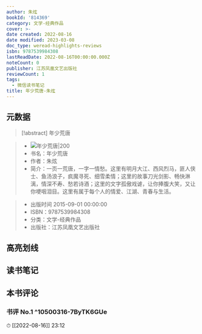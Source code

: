 ```yaml
---
author: 朱炫
bookId: '814369'
category: 文学-经典作品
cover: >-
date created: 2022-08-16
date modified: 2023-03-08
doc_type: weread-highlights-reviews
isbn: 9787539984308
lastReadDate: 2022-08-16T00:00:00.000Z
noteCount: 0
publisher: 江苏凤凰文艺出版社
reviewCount: 1
tags:
  - 微信读书笔记
title: 年少荒唐-朱炫
---
```


## 元数据

>[!abstract] 年少荒唐

> - ![年少荒唐|200](https://wfqqreader-1252317822.image.myqcloud.com/cover/369/814369/t7_814369.jpg)
> - 书名：年少荒唐
> - 作者：朱炫
> - 简介：一页一荒唐，一字一情愁。这里有明月大江、西风烈马，匪人侠士、鱼汤浪子，疯魔寻死、细雪柔情；这里的故事刀光剑影、畅快淋漓，情深不寿、愁若诗酒；这里的文字孤傲戏谑，让你捧腹大笑，又让你哽咽泪目。这里有属于每个人的情爱、江湖、青春与生活。

> - 出版时间 2015-09-01 00:00:00
> - ISBN：9787539984308
> - 分类：文学-经典作品
> - 出版社：江苏凤凰文艺出版社

## 高亮划线

## 读书笔记

## 本书评论

### 书评 No.1 ^10500316-7ByTK6GUe

⏱ [[2022-08-16]] 23:12
